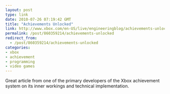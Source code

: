 ```yaml
---
layout: post
type: link
date: 2010-07-26 07:19:42 GMT
title: "Achievements Unlocked"
link: http://www.xbox.com/en-US/live/engineeringblog/achievements-unlocked.htm
permalink: /post/860359214/achievements-unlocked
redirect_from: 
  - /post/860359214/achievements-unlocked
categories:
- xbox
- achievement
- programming
- video games
---
```

Great article from one of the primary developers of the Xbox achievement system on its inner workings and technical implementation.